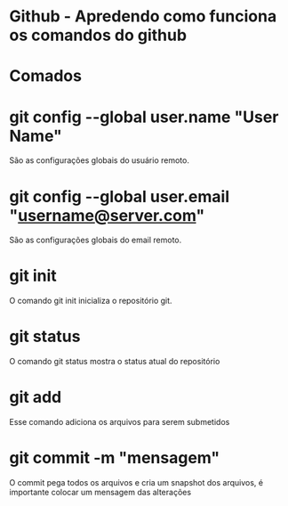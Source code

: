 

# Github - Apredendo como funciona os comandos do github

# Comados

# git config --global user.name "User Name"

São as configurações globais do usuário remoto.

# git config --global user.email "username@server.com"

São as configurações globais do email remoto.

# git init

O comando git init inicializa o repositório git.

# git status

O comando git status mostra o status atual do repositório

# git add

Esse comando adiciona os arquivos para serem submetidos

# git commit -m "mensagem"

O commit pega todos os arquivos e cria um snapshot dos arquivos, é importante colocar um mensagem das alterações


